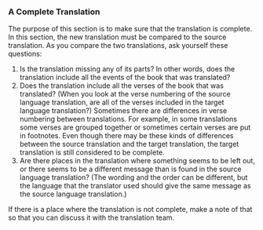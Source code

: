 
### A Complete Translation

The purpose of this section is to make sure that the translation is complete. In this section, the new translation must be compared to the source translation. As you compare the two translations, ask yourself these questions: 

  1. Is the translation missing any of its parts? In other words, does the translation include all the events of the book that was translated?
  1. Does the translation include all the verses of the book that was translated? (When you look at the verse numbering of the source language translation, are all of the verses included in the target language translation?) Sometimes there are differences in verse numbering between translations. For example, in some translations some verses are grouped together or sometimes certain verses are put in footnotes. Even though there may be these kinds of differences between the source translation and the target translation, the target translation is still considered to be complete.
  1. Are there places in the translation where something seems to be left out, or there seems to be a different message than is found in the source language translation? (The wording and the order can be different, but the language that the translator used should give the same message as the source language translation.)

If there is a place where the translation is not complete, make a note of that so that you can discuss it with the translation team.